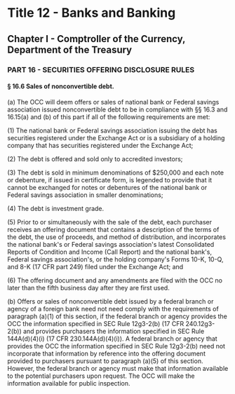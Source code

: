 
# Title 12 - Banks and Banking
## Chapter I - Comptroller of the Currency, Department of the Treasury
### PART 16 - SECURITIES OFFERING DISCLOSURE RULES
#### § 16.6 Sales of nonconvertible debt.

(a) The OCC will deem offers or sales of national bank or Federal savings association issued nonconvertible debt to be in compliance with §§ 16.3 and 16.15(a) and (b) of this part if all of the following requirements are met:

(1) The national bank or Federal savings association issuing the debt has securities registered under the Exchange Act or is a subsidiary of a holding company that has securities registered under the Exchange Act;

(2) The debt is offered and sold only to accredited investors;

(3) The debt is sold in minimum denominations of $250,000 and each note or debenture, if issued in certificate form, is legended to provide that it cannot be exchanged for notes or debentures of the national bank or Federal savings association in smaller denominations;

(4) The debt is investment grade.

(5) Prior to or simultaneously with the sale of the debt, each purchaser receives an offering document that contains a description of the terms of the debt, the use of proceeds, and method of distribution, and incorporates the national bank's or Federal savings association's latest Consolidated Reports of Condition and Income (Call Report) and the national bank's, Federal savings association's, or the holding company's Forms 10-K, 10-Q, and 8-K (17 CFR part 249) filed under the Exchange Act; and

(6) The offering document and any amendments are filed with the OCC no later than the fifth business day after they are first used.

(b) Offers or sales of nonconvertible debt issued by a federal branch or agency of a foreign bank need not need comply with the requirements of paragraph (a)(1) of this section, if the federal branch or agency provides the OCC the information specified in SEC Rule 12g3-2(b) (17 CFR 240.12g3-2(b)) and provides purchasers the information specified in SEC Rule 144A(d)(4)(i) (17 CFR 230.144A(d)(4)(i)). A federal branch or agency that provides the OCC the information specified in SEC Rule 12g3-2(b) need not incorporate that information by reference into the offering document provided to purchasers pursuant to paragraph (a)(5) of this section. However, the federal branch or agency must make that information available to the potential purchasers upon request. The OCC will make the information available for public inspection.
